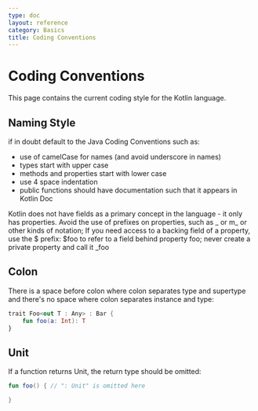 ```yaml
---
type: doc
layout: reference
category: Basics
title: Coding Conventions
---
```


# Coding Conventions

This page contains the current coding style for the Kotlin language.

## Naming Style
if in doubt default to the Java Coding Conventions such as:

* use of camelCase for names (and avoid underscore in names)
* types start with upper case
* methods and properties start with lower case
* use 4 space indentation
* public functions should have documentation such that it appears in Kotlin Doc

Kotlin does not have fields as a primary concept in the language - it only has properties. Avoid the use of prefixes on properties, such as _ or m_ or other kinds of notation; If you need access to a backing field of a property, use the $ prefix: $foo to refer to a field behind property foo; never create a private property and call it _foo

## Colon

There is a space before colon where colon separates type and supertype and there's no space where colon separates instance and type:

``` kotlin
trait Foo<out T : Any> : Bar {
    fun foo(a: Int): T
}
```

## Unit
If a function returns Unit, the return type should be omitted:

``` kotlin
fun foo() { // ": Unit" is omitted here

}
```

